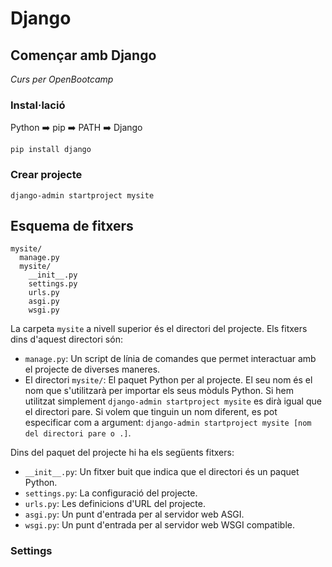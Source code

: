 # Django
## Començar amb Django

_Curs per OpenBootcamp_

### Instal·lació

Python ➡️ pip ➡️ PATH ➡️ Django

```
pip install django
```

### Crear projecte

```
django-admin startproject mysite
```

## Esquema de fitxers

```
mysite/
  manage.py
  mysite/
    __init__.py
    settings.py
    urls.py
    asgi.py
    wsgi.py
```

La carpeta `mysite` a nivell superior és el directori del projecte. Els fitxers dins d'aquest directori són:

- `manage.py`: Un script de línia de comandes que permet interactuar amb el projecte de diverses maneres.
- El directori `mysite/`: El paquet Python per al projecte. El seu nom és el nom que s'utilitzarà per importar els seus mòduls Python.
Si hem utilitzat simplement `django-admin startproject mysite` es dirà igual que el directori pare. Si volem que tinguin un nom diferent, es pot especificar com a argument: `django-admin startproject mysite [nom del directori pare o .]`.

Dins del paquet del projecte hi ha els següents fitxers:

- `__init__.py`: Un fitxer buit que indica que el directori és un paquet Python.
- `settings.py`: La configuració del projecte.
- `urls.py`: Les definicions d'URL del projecte.
- `asgi.py`: Un punt d'entrada per al servidor web ASGI.
- `wsgi.py`: Un punt d'entrada per al servidor web WSGI compatible.

### Settings


